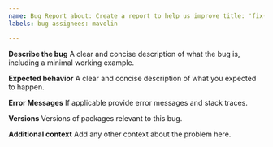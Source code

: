 ```yaml
---
name: Bug Report about: Create a report to help us improve title: 'fix(AFFECTED PACKAGE HERE): '
labels: bug assignees: mavolin

---
```


**Describe the bug**
A clear and concise description of what the bug is, including a minimal working example.

**Expected behavior**
A clear and concise description of what you expected to happen.

**Error Messages**
If applicable provide error messages and stack traces.

**Versions**
Versions of packages relevant to this bug.

**Additional context**
Add any other context about the problem here.
